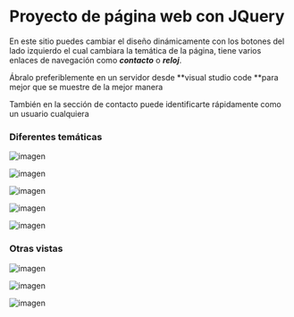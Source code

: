 # Proyecto de página web con JQuery

En este sitio puedes cambiar el diseño dinámicamente con los botones del lado izquierdo el cual cambiara la temática de la página, tiene varios enlaces de navegación como **_contacto_** o _**reloj**_.

Ábralo preferiblemente en un servidor desde **visual studio code **para mejor que se muestre de la mejor manera

También en la sección de contacto puede identificarte rápidamente como un usuario cualquiera 

### Diferentes temáticas
![imagen](https://res.cloudinary.com/drbotbbjb/image/upload/v1653815502/Screenshot_122_ci0a4z.png)

![imagen](https://res.cloudinary.com/drbotbbjb/image/upload/v1653815503/Screenshot_123_e0v7gv.png)

![imagen](https://res.cloudinary.com/drbotbbjb/image/upload/v1653815504/Screenshot_111_ojynmk.png)

![imagen](https://res.cloudinary.com/drbotbbjb/image/upload/v1653815515/Screenshot_118_a1bu90.png)

![imagen](https://res.cloudinary.com/drbotbbjb/image/upload/v1653815516/Screenshot_119_ubv7lq.png)

### Otras vistas
![imagen](https://res.cloudinary.com/drbotbbjb/image/upload/v1653815515/Screenshot_121_ckseqv.png)

![imagen](https://res.cloudinary.com/drbotbbjb/image/upload/v1653815515/Screenshot_120_zthpf0.png)

![imagen]()
